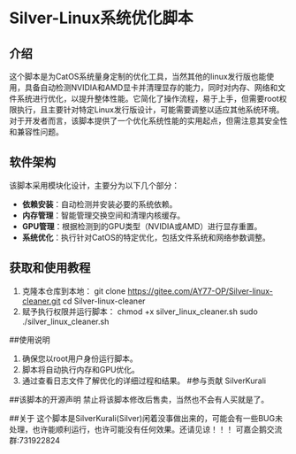 # Silver-Linux系统优化脚本

## 介绍
这个脚本是为CatOS系统量身定制的优化工具，当然其他的linux发行版也能使用，具备自动检测NVIDIA和AMD显卡并清理显存的能力，同时对内存、网络和文件系统进行优化，以提升整体性能。它简化了操作流程，易于上手，但需要root权限执行，且主要针对特定Linux发行版设计，可能需要调整以适应其他系统环境。对于开发者而言，该脚本提供了一个优化系统性能的实用起点，但需注意其安全性和兼容性问题。

## 软件架构
该脚本采用模块化设计，主要分为以下几个部分：
- **依赖安装**：自动检测并安装必要的系统依赖。
- **内存管理**：智能管理交换空间和清理内核缓存。
- **GPU管理**：根据检测到的GPU类型（NVIDIA或AMD）进行显存重置。
- **系统优化**：执行针对CatOS的特定优化，包括文件系统和网络参数调整。

## 获取和使用教程
1. 克隆本仓库到本地：
   git clone https://gitee.com/AY77-OP/Silver-linux-cleaner.git
   cd Silver-linux-cleaner
2. 赋予执行权限并运行脚本：
   chmod +x silver_linux_cleaner.sh
   sudo ./silver_linux_cleaner.sh
   
##使用说明
1. 确保您以root用户身份运行脚本。
2. 脚本将自动执行内存和GPU优化。
3. 通过查看日志文件了解优化的详细过程和结果。
#参与贡献
SilverKurali

##该脚本的开源声明
禁止将该脚本修改后售卖，当然也不会有人买就是了。

##关于
这个脚本是SilverKurali(Silver)闲着没事做出来的，可能会有一些BUG未处理，也许能顺利运行，也许可能没有任何效果。还请见谅！！！
可嘉企鹅交流群:731922824